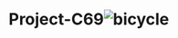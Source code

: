 # Project-C69![bicycle](https://user-images.githubusercontent.com/74890960/155866098-956cb698-9b9b-4a2e-8037-08ec373f90a2.png)
